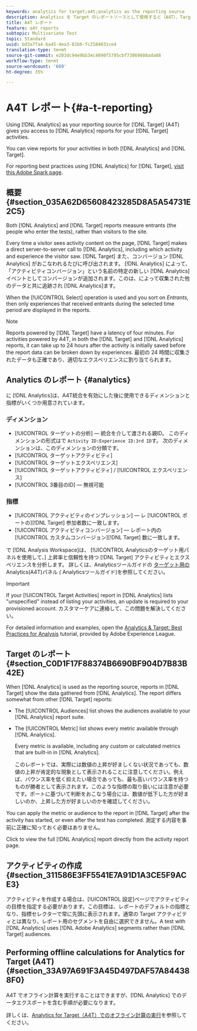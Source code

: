 ```yaml
---
keywords: analytics for target;a4t;analytics as the reporting source
description: Analytics を Target のレポートソースとして使用すると（A4T）、Target アクティビティに関する Analytics レポートを利用できるようになります。
title: A4T レポート
feature: a4t reports
subtopic: Multivariate Test
topic: Standard
uuid: bd3a7fa4-ba45-4ea3-81b6-fc2584831ce4
translation-type: tm+mt
source-git-commit: e203dc94e9bb34c4090f5795cbf73869808ada88
workflow-type: tm+mt
source-wordcount: '669'
ht-degree: 35%

---
```



# A4T レポート{#a-t-reporting}

Using [!DNL Analytics] as your reporting source for [!DNL Target] (A4T) gives you access to [!DNL Analytics] reports for your [!DNL Target] activities.

You can view reports for your activities in both [!DNL Analytics] and [!DNL Target].

For reporting best practices using [!DNL Analytics] for [!DNL Target], [visit this Adobe Spark page](https://spark.adobe.com/page/Lo3Spm4oBOvwF/).

## 概要 {#section_035A62D65608423285D8A5A54731E2C5}

Both [!DNL Analytics] and [!DNL Target] reports measure entrants (the people who enter the tests), rather than visitors to the site.

Every time a visitor sees activity content on the page, [!DNL Target] makes a direct server-to-server call to [!DNL Analytics], including which activity and experience the visitor saw. [!DNL Target] また、コンバージョン [!DNL Analytics] がおこなわれるたびに呼び出されます。 [!DNL Analytics] によって、「アクティビティコンバージョン」という名前の特定の新しい [!DNL Analytics] イベントとしてコンバージョンが追加されます。このは、によって収集された他のデータと共に追跡され [!DNL Analytics]ます。

When the [!UICONTROL Select] operation is used and you sort on *Entrants*, then only experiences that received entrants during the selected time period are displayed in the reports.

>[!NOTE]
>
>Reports powered by [!DNL Target] have a latency of four minutes. For activities powered by A4T, in both the [!DNL Target] and [!DNL Analytics] reports, it can take up to 24 hours after the activity is initially saved before the report data can be broken down by experiences. 最初の 24 時間に収集されたデータも正確であり、適切なエクスペリエンスに割り当てられます。

## Analytics のレポート {#analytics}

に [!DNL Analytics]は、A4T統合を有効にした後に使用できるディメンションと指標がいくつか用意されています。

### ディメンション

* [!UICONTROL ターゲットの分析] — 統合を介して渡される親ID。 このディメンションの形式はで `Activity ID:Experience ID:3rd ID`す。 次のディメンションは、このディメンションの分類です。
* [!UICONTROL ターゲットアクティビティ]
* [!UICONTROL ターゲットエクスペリエンス]
* [!UICONTROL ターゲットアクティビティ] / [!UICONTROL エクスペリエンス]
* [!UICONTROL 3番目のID] — 無視可能

### 指標

* [!UICONTROL アクティビティのインプレッション] — レ [!UICONTROL ポートの][!DNL Target] 参加者数に一致します。
* [!UICONTROL アクティビティコンバージョン] — レポート内の [!UICONTROL カスタムコンバージョン][!DNL Target] 数に一致します。

で [!DNL Analysis Workspace]は、 [!UICONTROL Analyticsのターゲット用パネルを使用して、] 上昇率と信頼性を持つ [!DNL Target] アクティビティとエクスペリエンスを分析します。 詳しくは、Analyticsツールガイドの [ターゲット用の](https://docs.adobe.com/content/help/en/analytics/analyze/analysis-workspace/panels/a4t-panel.html) Analytics(A4T)パネル *(* Analyticsツールガイド)を参照してください。

>[!IMPORTANT]
>
>If your [!UICONTROL Target Activities] report in [!DNL Analytics] lists &quot;unspecified&quot; instead of listing your activities, an update is required to your provisioned account. カスタマーケアに連絡して、この問題を解決してください。

For detailed information and examples, open the [Analytics &amp; Target: Best Practices for Analysis](https://spark.adobe.com/page/Lo3Spm4oBOvwF/) tutorial, provided by Adobe Experience League.

## Target のレポート {#section_C0D1F17F88374B6690BF904D7B83B42E}

When [!DNL Analytics] is used as the reporting source, reports in [!DNL Target] show the data gathered from [!DNL Analytics]. The report differs somewhat from other [!DNL Target] reports:

* The [!UICONTROL Audiences] list shows the audiences available to your [!DNL Analytics] report suite.
* The [!UICONTROL Metric] list shows every metric available through [!DNL Analytics].

   Every metric is available, including any custom or calculated metrics that are built-in in [!DNL Analytics].

   このレポートでは、実際には数値の上昇が好ましくない状況であっても、数値の上昇が肯定的な現象として表示されることに注意してください。例えば、バウンス率を低く抑えたい場合であっても、最も高いバウンス率を持つものが勝者として表示されます。このような指標の取り扱いには注意が必要です。ポートに基づいて判断をおこなう場合には、数値が低下した方が好ましいのか、上昇した方が好ましいのかを確認してください。

You can apply the metric or audience to the report in [!DNL Target] after the activity has started, or even after the test has completed. 測定する内容を事前に正確に知っておく必要はありません。

Click to view the full [!DNL Analytics] report directly from the activity report page.

## アクティビティの作成 {#section_311586E3FF5541E7A91D1A3CE5F9ACE3}

アクティビティを作成する場合は、[!UICONTROL 設定]ページでアクティビティの目標を指定する必要があります。この目標は、レポートのデフォルトの指標となり、指標セレクターで常に先頭に表示されます。通常の Target アクティビティとは異なり、レポート用のセグメントを自由に選択できません。A test with [!DNL Analytics] uses [!DNL Adobe Analytics] segments rather than [!DNL Target] audiences.

## Performing offline calculations for Analytics for Target (A4T) {#section_33A97A691F3A45D497DAF57A844388F0}

A4T でオフライン計算を実行することはできますが、[!DNL Analytics] でのデータエクスポートを含む手順が必要になります。

詳しくは、[Analytics for Target（A4T）でのオフライン計算の実行](../../c-reports/conversion-rate.md#concept_0D0002A1EBDF420E9C50E2A46F36629B)を参照してください。
